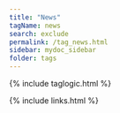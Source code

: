 ```yaml
---
title: "News"
tagName: news
search: exclude
permalink: /tag_news.html
sidebar: mydoc_sidebar
folder: tags
---
```

{% include taglogic.html %}

{% include links.html %}
